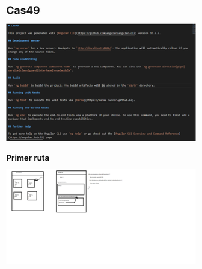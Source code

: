 # Cas49

![Old README](./github_images/Screenshot_1.png)

## Primer ruta

![Primer Ruta](./github_images/Untitled.png)
